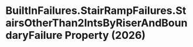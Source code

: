 # BuiltInFailures.StairRampFailures.StairsOtherThan2IntsByRiserAndBoundaryFailure Property (2026)

﻿
